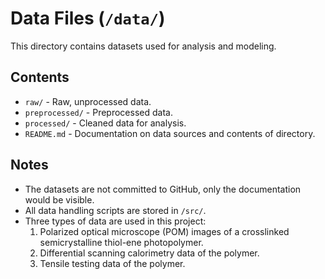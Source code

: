 # Data Files (`/data/`)

This directory contains datasets used for analysis and modeling.

## Contents
- `raw/` - Raw, unprocessed data.
- `preprocessed/` - Preprocessed data.
- `processed/` - Cleaned data for analysis.
- `README.md` - Documentation on data sources and contents of directory.

## Notes
- The datasets are not committed to GitHub, only the documentation would be visible.
- All data handling scripts are stored in `/src/`.
- Three types of data are used in this project:
    1. Polarized optical microscope (POM) images of a crosslinked semicrystalline thiol-ene photopolymer.
    2. Differential scanning calorimetry data of the polymer.
    3. Tensile testing data of the polymer.
